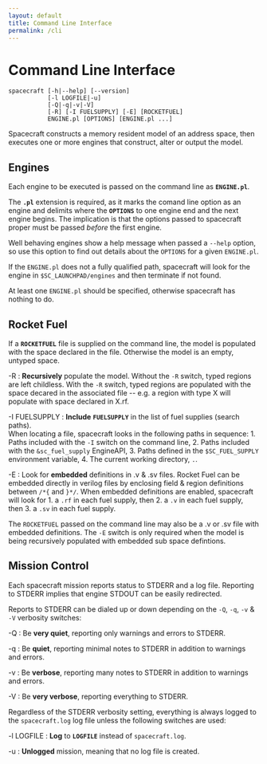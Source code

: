```yaml
---
layout: default
title: Command Line Interface
permalink: /cli
---
```


Command Line Interface
======================

```
spacecraft [-h|--help] [--version] 
           [-l LOGFILE|-u]
           [-Q|-q|-v|-V]
           [-R] [-I FUELSUPPLY] [-E] [ROCKETFUEL]
           ENGINE.pl [OPTIONS] [ENGINE.pl ...]
```

Spacecraft constructs a memory resident model of an address space, then executes 
one or more engines that construct, alter or output the model.


Engines
-------

Each engine to be executed is passed on the command line as **`ENGINE.pl`**.

The **`.pl`** extension is required, as it marks the comand line option as an
engine and delimits where the **`OPTIONS`** to one engine end and the next engine 
begins.  The implication is that the options passed to spacecraft proper must be 
passed _before_ the first engine.

Well behaving engines show a help message when passed a `--help` option, so use 
this option to find out details about the `OPTIONS` for a given `ENGINE.pl`.

If the `ENGINE.pl` does not a fully qualified path, spacecraft will look for the
engine in `$SC_LAUNCHPAD/engines` and then terminate if not found.

At least one `ENGINE.pl` should be specified, otherwise spacecraft has nothing 
to do.


Rocket Fuel
-----------

If a **`ROCKETFUEL`** file is supplied on the command line, the model is populated 
with the space declared in the file.  Otherwise the model is an empty, untyped 
space.

-R
:	**Recursively** populate the model.  Without the `-R` switch, typed regions
	are left childless.  With the `-R` switch, typed regions are populated
	with the space decared in the associated file -- e.g. a region with	type X 
  will populate with space declared in X.rf. 

-I FUELSUPPLY
:	**Include** **`FUELSUPPLY`** in the list of fuel supplies (search paths).  
  When locating a file, spacecraft looks in the following paths in sequence:
    1.  Paths included with the `-I` switch on the command line,
    2.  Paths included with the `&sc_fuel_supply` EngineAPI,
    3.  Paths defined in the `$SC_FUEL_SUPPLY` environment variable,
    4.  The current working directory, `.`.

-E
:	Look for **embedded** definitions in .v & .sv files.  Rocket Fuel can be 
  embedded directly in verilog files by enclosing field & region definitions 
  between `/*{` and  `}*/`.  When embedded definitions are enabled, spacecraft
  will look for
    1.  a `.rf` in each fuel supply, then
    2.  a `.v`  in each fuel supply, then
    3.  a `.sv` in each fuel supply.

The `ROCKETFUEL` passed on the command line may also be a .v or .sv file with
embedded definitions.  The `-E` switch is only required when the model is being 
recursively populated with embedded sub space defintions.


Mission Control
---------------

Each spacecraft mission reports status to STDERR and a log file.  Reporting to
STDERR implies that engine STDOUT can be easily redirected.

Reports to STDERR can be dialed up or down depending on the `-Q`, `-q`, `-v` &
`-V` verbosity switches:

-Q
:  Be **very quiet**, reporting only warnings and errors to STDERR.

-q
:  Be **quiet**, reporting minimal notes to STDERR in addition to warnings and 
   errors.

-v
:  Be **verbose**, reporting many notes to STDERR in addition to warnings and
   errors.

-V
:  Be **very verbose**, reporting everything to STDERR.


Regardless of the STDERR verbosity setting, everything is always logged to
the `spacecraft.log` log file unless the following switches are used:

-l LOGFILE
:  	**Log** to **`LOGFILE`** instead of `spacecraft.log`.

-u
:	**Unlogged** mission, meaning that no log file is created.

